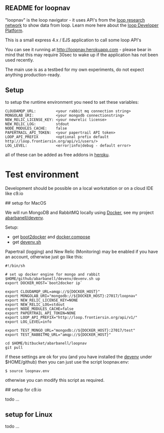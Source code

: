 README for loopnav
------------------

"loopnav" is the loop navigator - it uses API's from the [loop research
network](http://loop.frontiersin.org) to show data from loop. Learn
more here about the [loop Developer
Platform](https://loop-developers.frontiersin.org/).

This is a small express 4.x / EJS application to call some loop API's

You can see it running at http://loopnav.herokuapp.com - please bear
in mind that this may require 30sec to wake up if the application
has not been used recently.

The main use is as a testbed for my own experiments, do not expect
anything production-ready. 

## Setup 

to setup the runtime environment you need to set these variables:

```
CLOUDAMQP_URL:         <your rabbit mq connection string>
MONGOLAB_URI:          <your mongodb connectionstring> 
NEW_RELIC_LICENSE_KEY: <your newrelic license>
NEW_RELIC_LOG:         stdout
NODE_MODULES_CACHE:    false
PAPERTRAIL_API_TOKEN:  <your papertrail API token>
LOOP_API_PREFIX        <optional prefix default http://loop.frontiersin.org/api/v1/users/>
LOG_LEVEL:             <error|info|debug - default error>
```

all of these can be added as free addons in [heroku](http://www.heroku.com).

# Test environment

Development should be possible on a local workstation or on a cloud IDE like c9.io

## setup for MacOS

We will run MongoDB and RabbitMQ locally using
[Docker](https://www.docker.com/), see my project
[abarbanell/devenv](https://github.com/abarbanell/devenv).

Setup: 

- get [boot2docker](https://github.com/boot2docker/osx-installer/releases) 
  and [docker.compose](https://docs.docker.com/compose/install/)
- get [devenv.sh](https://github.com/abarbanell/devenv)

Papertrail (logging) and New Relic (Monitoring) may be enabled if you have an account, otherwise just go like this:


```
#!/bin/sh

# set up docker engine for mongo and rabbit
$HOME/github/abarbanell/devenv/devenv.sh up
export DOCKER_HOST=`boot2docker ip`

export CLOUDAMQP_URL=amqp://${DOCKER_HOST}"
export MONGOLAB_URI="mongodb://${DOCKER_HOST}:27017/loopnav"
export NEW_RELIC_LICENSE_KEY=NONE
export NEW_RELIC_LOG=stdout
export NODE_MODULES_CACHE=false
export PAPERTRAIL_API_TOKEN=NONE
export LOOP_API_PREFIX="http://loop.frontiersin.org/api/v1/"
export LOG_LEVEL=info

export TEST_MONGO_URL="mongodb://${DOCKER_HOST}:27017/test"
export TEST_RABBITMQ_URL="amqp://${DOCKER_HOST}"

cd $HOME/bitbucket/abarbanell/loopnav
git pull

```

if these settings are ok for you (and you have installed the
[devenv](https://github.com/abarbanell/devenv) under $HOME/github)
then you can just use the script loopnav.env:

```
$ source loopnav.env
```

otherwise you can modify this script as required.



## setup for c9.io

todo ...


## setup for Linux 

todo ...


